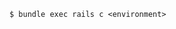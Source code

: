 <!-- usedin: [ _includes/_inlines/Tutorials/Rails/1991-09-26-rails-console/1991-09-26-rails-console_start-by-sshing-to-your-serverh-v1.md] -->

```
$ bundle exec rails c <environment>
```
